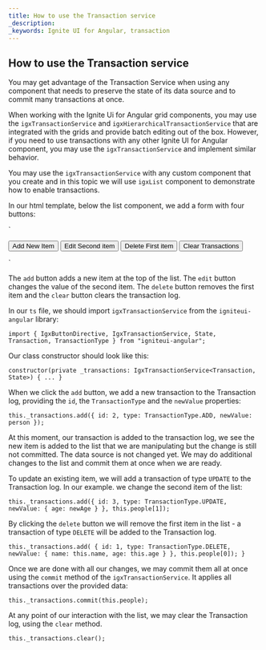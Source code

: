 ```yaml
---
title: How to use the Transaction service
_description: 
_keywords: Ignite UI for Angular, transaction
---
```


## How to use the Transaction service

You may get advantage of the Transaction Service when using any component that needs to preserve the state of its data source and to commit many transactions at once. 

When working with the Ignite Ui for Angular grid components, you may use the `igxTransactionService` and `igxHierarchicalTransactionService` that are integrated with the grids and provide batch editing out of the box. However, if you need to use transactions with any other Ignite UI for Angular component, you may use the `igxTransactionService` and implement similar behavior. 

You may use the `igxTransactionService` with any custom component that you create and in this topic we will use `igxList` component to demonstrate how to enable transactions.

In our html template, below the list component, we add a form with four buttons:

`
<form #buttonsForm class="options">
    <button #add igxButton (click)="onAdd($event)" class="add">Add New Item</button>
    <button #edit igxButton (click)="onEdit($event)" class="edit">Edit Second item</button>
    <button #delete igxButton (click)="onDelete($event)">Delete First item</button>
    <button #clear igxButton (click)="onClear($event)" class="clear">Clear Transactions</button>
</form>
`

The `add` button adds a new item at the top of the list. The `edit` button changes the value of the second item. The `delete` button removes the first item and the `clear` button clears the transaction log.

In our `ts` file, we should import `igxTransactionService` from the `igniteui-angular` library:

`import { IgxButtonDirective, IgxTransactionService, State, Transaction, TransactionType } from "igniteui-angular";`

Our class constructor should look like this:

`constructor(private _transactions: IgxTransactionService<Transaction, State>) { ... }`

When we click the `add` button, we add a new transaction to the Transaction log, providing the `id`, the `TransactionType` and the `newValue` properties: 

`this._transactions.add({ id: 2, type: TransactionType.ADD, newValue: person });`

At this moment, our transaction is added to the transaction log, we see the new item is added to the list that we are manipulating but the change is still not committed. The data source is not changed yet. We may do additional changes to the list and commit them at once when we are ready.

To update an existing item, we will add a transaction of type `UPDATE` to the Transaction log. In our example. we change the second item of the list:

`this._transactions.add({ id: 3, type: TransactionType.UPDATE, newValue: { age: newAge } }, this.people[1]);`

By clicking the `delete` button we will remove the first item in the list - a transaction of type `DELETE` will be added to the Transaction log.

`this._transactions.add(
        { id: 1, type: TransactionType.DELETE, newValue: { name: this.name, age: this.age } }, this.people[0]);
    }`

Once we are done with all our changes, we may commit them all at once using the `commit` method of the `igxTransactionService`. It applies all transactions over the provided data:

`this._transactions.commit(this.people);`

At any point of our interaction with the list, we may clear the Transaction log, using the `clear` method.

`this._transactions.clear();`
